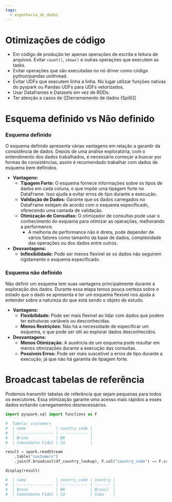 ```yaml
---
tags:
  - engenharia_de_dados
---
```

# Otimizações de código

- Em código de produção ter apenas operações de escrita e leitura de arquivos. Evitar `count()`, `show()` e outras operações que executem as tasks.
- Evitar operações que são executadas no nó driver como código python/pandas unithread.
- Evitar UDFs que executem linha a linha. No lugar utilizar funções nativas do pyspark ou Pandas UDFs para UDFs vetorizados.
- Usar Dataframes e Datasets em vez de RDDs.
- Ter atenção a casos de [[Derramamento de dados (Spill)]]
# Esquema definido vs Não definido

### Esquema definido

O esquema definido apresenta várias vantagens em relação a garantir da consistência de dados. Depois de uma análise exploratória, com o entendimento dos dados trabalhados, é necessário começar a buscar por formas de consistências, assim é recomendado trabalhar com dados de esquema bem definidos.

- **Vantagens:**
	- **Tipagem Forte:** O esquema fornece informações sobre os tipos de dados em cada coluna, o que impõe uma tipagem forte no DataFrame. Isso ajuda a evitar erros de tipo durante a execução.
	- **Validação de Dados:** Garante que os dados carregados no DataFrame estejam de acordo com o esquema especificado, oferecendo uma camada de validação.
	- **Otimização de Consultas:** O otimizador de consultas pode usar o conhecimento do esquema para otimizar as operações, melhorando a performance.
		- A melhoria de performance não é direta, pode depender de vários fatores como tamanho da base de dados, complexidade das operações ou dos dados entre outros. 
- **Desvantagens:**
    - **Inflexibilidade:** Pode ser menos flexível se os dados não seguirem rigidamente o esquema especificado.

### Esquema não definido

Não definir um esquema tem suas vantagens principalmente durante a exploração dos dados. Durante essa etapa temos pouca certeza sobre o estado que o dado se apresenta e ter um esquema flexível nos ajuda a entender sobre a natureza do que está sendo o objeto de estudo.

- **Vantagens:**
    - **Flexibilidade:** Pode ser mais flexível ao lidar com dados que podem ter estruturas variáveis ou desconhecidas.
    - **Menos Restrições:** Não há a necessidade de especificar um esquema, o que pode ser útil ao explorar dados desconhecidos.
- **Desvantagens:**
    - **Menos Otimização:** A ausência de um esquema pode resultar em menos otimizações durante a execução das consultas.
    - **Possíveis Erros:** Pode ser mais suscetível a erros de tipo durante a execução, já que não há garantia de tipagem forte.

# Broadcast tabelas de referência

Podemos transmitir tabelas de referência que sejam pequenas para todos os executores. Essa otimização garante uma acesso mais rápidos a esses dados evitando carregamentos desnecessários.

```python
import pyspark.sql import functions as F

#  Tabela: customers
#  | name             | country_code |
#  | ---------------- | ------------ |
#  | Bruno            | BR           |
#  | Comandante Fidel | CU           |

result = spark.readStream
	.table("customers")
	.join(F.broadcast(df_country_lookup), F.col("country_code") == F.col("code"), "inner")

display(result)

#  | name             | country_code | country |
#  | ---------------- | ------------ | ------- |
#  | Bruno            | BR           | Brasil  |
#  | Comandante Fidel | CU           | Cuba    |
```
